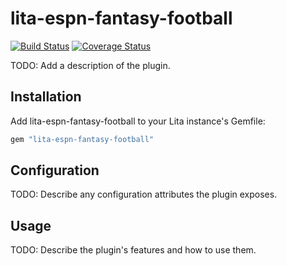 # lita-espn-fantasy-football

[![Build Status](https://travis-ci.org/kevinreedy/lita-espn-fantasy-football.png?branch=master)](https://travis-ci.org/kevinreedy/lita-espn-fantasy-football)
[![Coverage Status](https://coveralls.io/repos/kevinreedy/lita-espn-fantasy-football/badge.png)](https://coveralls.io/r/kevinreedy/lita-espn-fantasy-football)

TODO: Add a description of the plugin.

## Installation

Add lita-espn-fantasy-football to your Lita instance's Gemfile:

``` ruby
gem "lita-espn-fantasy-football"
```

## Configuration

TODO: Describe any configuration attributes the plugin exposes.

## Usage

TODO: Describe the plugin's features and how to use them.
